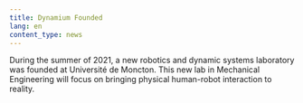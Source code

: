 ```yaml
---
title: Dynamium Founded
lang: en
content_type: news
---
```


During the summer of 2021, a new robotics and dynamic systems laboratory was founded at Université de Moncton. This new lab in Mechanical Engineering will focus on bringing physical human-robot interaction to reality.
